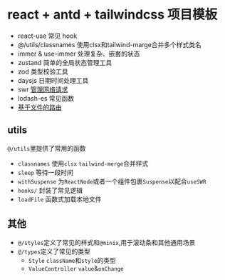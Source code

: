 # react + antd + tailwindcss 项目模板

- react-use 常见 hook
- @/utils/classnames 使用clsx和tailwind-marge合并多个样式类名
- immer & use-immer 处理复杂、嵌套的状态
- zustand 简单的全局状态管理工具
- zod 类型校验工具
- daysjs 日期时间处理工具
- swr [管理网络请求](./useSWR.md)
- lodash-es 常见函数
- [基于文件的路由](./file-based-router.md)

## utils

`@/utils`里提供了常用的函数

- `classnames` 使用`clsx` `tailwind-merge`合并样式
- `sleep` 等待一段时间
- `withSuspense` 为`ReactNode`或者一个组件包裹`Suspense`以配合`useSWR`
- `hooks/` 封装了常见逻辑
- `loadFile` 函数式加载本地文件

## 其他

- `@/styles`定义了常见的样式和`@minix`,用于滚动条和其他通用场景
- `@/types`定义了常见的类型
  - `Style` `className`和`style`的类型
  - `ValueController` `value`&`onChange`
